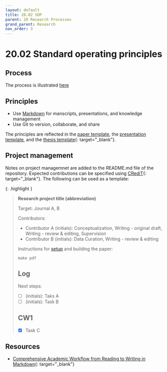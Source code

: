 ```yaml
---
layout: default
title: 20.02 SOP
parent: 20 Research Processes
grand_parent: Research
nav_order: 3
---
```


# 20.02 Standard operating principles

## Process

The process is illustrated [here](../../20-research/)

## Principles

- Use [Markdown](../../10-lab/10_processes/10.07.markdown.html) for manscripts, presentations, and knowledge management
- Use Git to version, collaborate, and share

The principles are reflected in the [paper template](20.20.paper-templates.html), the [presentation template](20.28.presentation.html), and the [thesis template](https://github.com/digital-work-lab/thesis-template){: target="_blank"}.

## Project management

Notes on project managemnet are added to the README.md file of the repository.
Expected contributions can be specified using [CRediT](https://credit.niso.org/){: target="_blank"}.
The following can be used as a template:

{: .highlight }
> **Research project title (abbreviation)**
>
> Target: Journal A, B
>
> Contributors:
>
> - Contributor A (initials): Conceptualization, Writing - original draft, Writing - review & editing, Supervision
> - Contributor B (initials): Data Curation, Writing - review & editing
>
> Instructions for [setup](link) and building the paper:
>
> ```
> make pdf
> ```
>
> ## Log
>
> Next steps:
>
> - [ ] (initials): Taks A
> - [ ] (initials): Task B
>
> ## CW1
>
> - [X] Task C

## Resources

- [Comprehensive Academic Workflow from Reading to Writing in Markdown](https://chris-grieser.de/Comprehensive-Academic-Workflow-from-Reading-to-Writing-in-Markdown){: target="_blank"}
